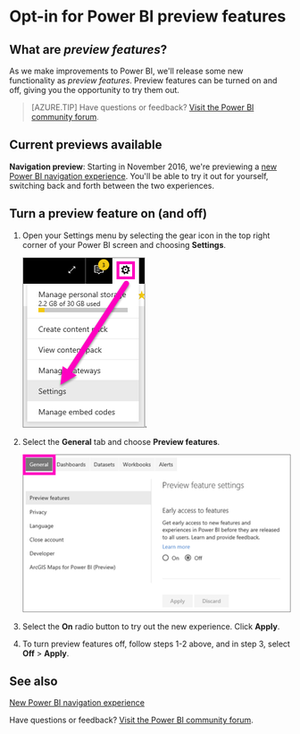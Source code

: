 ﻿<properties
   pageTitle="Opt-in for preview features"
   description="How to turn on (and off) Power BI features that are in Preview."
   services="powerbi"
   documentationCenter=""
   authors="mihart"
   manager="mblythe"
   backup=""
   editor=""
   tags=""
   featuredVideoId=""
   qualityFocus=""
   qualityDate=""/>

<tags
   ms.service="powerbi"
   ms.devlang="NA"
   ms.topic="article"
   ms.tgt_pltfrm="NA"
   ms.workload="powerbi"
   ms.date="11/28/2016"
   ms.author="mihart"/>

# Opt-in for Power BI preview features
## What are *preview features*?

As we make improvements to Power BI, we'll release some new functionality as *preview features*. Preview features can be turned on and off, giving you the opportunity to try them out.

>[AZURE.TIP] Have questions or feedback? [Visit the Power BI community forum](http://community.powerbi.com/t5/Navigation-Preview-Forum/bd-p/NavigationPreview).

##    Current previews available
**Navigation preview**: Starting in November 2016, we're previewing a [new Power BI navigation experience](powerbi-service-the-new-power-bi-experience.md). You'll be able to try it out for yourself, switching back and forth between the two experiences.

##  Turn a preview feature on (and off)

1.  Open your Settings menu by selecting the gear icon in the top right corner of your Power BI screen and choosing **Settings**.

    ![](media/powerbi-service-preview-features/power-bi-settings.png).

2.  Select the **General** tab and choose **Preview features**.

    ![](media/powerbi-service-preview-features/power-bi-general.png)

3.  Select the **On** radio button to try out the new experience. Click **Apply**.

4. To turn preview features off, follow steps 1-2 above, and in step 3, select **Off** > **Apply**.

## See also
[New Power BI navigation experience](powerbi-service-the-new-power-bi-experience.md)

Have questions or feedback? [Visit the Power BI community forum](http://community.powerbi.com/t5/Navigation-Preview-Forum/bd-p/NavigationPreview).
